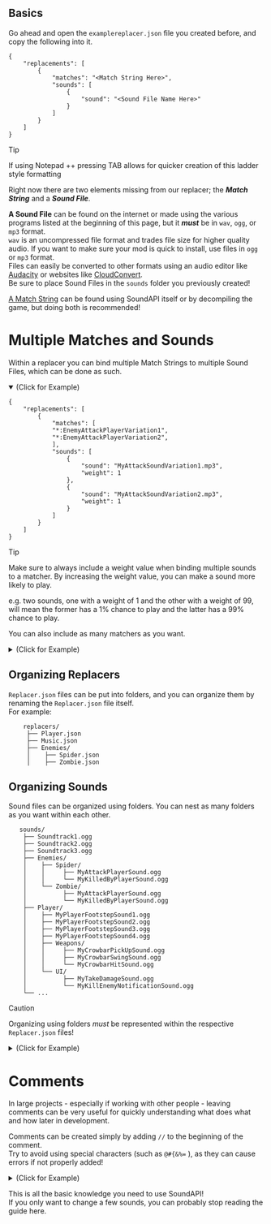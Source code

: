 ## Basics
Go ahead and open the `examplereplacer.json` file you created before, and copy the following into it.

```json5
{
	"replacements": [
		{
			"matches": "<Match String Here>",
			"sounds": [
				{
					"sound": "<Sound File Name Here>"
				}
			]
		}
	]
}
```

> [!TIP]
> If using Notepad ++ pressing TAB allows for quicker creation of this ladder style formatting 

Right now there are two elements missing from our replacer; the ***Match String*** and a ***Sound File***. 

**A Sound File** can be found on the internet or made using the various programs listed at the beginning of this page, but it ***must*** be in `wav`, `ogg`, or `mp3` format. <br/>
`wav` is an uncompressed file format and trades file size for higher quality audio. If you want to make sure your mod is quick to install, use files in `ogg` or `mp3` format. <br/>
Files can easily be converted to other formats using an audio editor like [Audacity](https://www.audacityteam.org/) or websites like [CloudConvert](https://cloudconvert.com/). <br/>
Be sure to place Sound Files in the `sounds` folder you previously created!


[A Match String](/soundpack-tutorials/guide/match-strings) can be found using SoundAPI itself or by decompiling the game, but doing both is recommended!

# Multiple Matches and Sounds

Within a replacer you can bind multiple Match Strings to multiple Sound Files, which can be done as such.
<details open>

<summary>(Click for Example)</summary>

```json5
{
	"replacements": [
		{
			"matches": [
			"*:EnemyAttackPlayerVariation1",
			"*:EnemyAttackPlayerVariation2",
			],
			"sounds": [
				{
					"sound": "MyAttackSoundVariation1.mp3",
					"weight": 1
				},
				{
					"sound": "MyAttackSoundVariation2.mp3",
					"weight": 1
				}
			]
		}
	]
}
```

</details>

> [!TIP]
> Make sure to always include a weight value when binding multiple sounds to a matcher. By increasing the weight value, you can make a sound more likely to play.
> 
> e.g. two sounds, one with a weight of 1 and the other with a weight of 99, will mean the former has a 1% chance to play and the latter has a 99% chance to play.

You can also include as many matchers as you want.

<details>

<summary>(Click for Example)</summary>

```json5
{
	"replacements": [
		{
			"matches": [
			"*:EnemyAttackPlayerVariation1",
			"*:EnemyAttackPlayerVariation2",
			],
			"sounds": [
				{
					"sound": "MyAttackSoundVariation1.mp3",
					"weight": 1
				},
				{
					"sound": "MyAttackSoundVariation2.mp3",
					"weight": 1
				}
			]
		},
		{
			"matches": [
			"*:EnemyKilledByPlayerVariation1",
			"*:EnemyKilledByPlayerVariation2",
			],
			"sounds": [
				{
					"sound": "MyKillEnemySoundVariation1.mp3",
					"weight": 1
				},
				{
					"sound": "MyKillEnemySoundVariation2.mp3",
					"weight": 1
				}
			]
		}
	]
}
```
</details>

## Organizing Replacers

`Replacer.json` files can be put into folders, and you can organize them by renaming the `Replacer.json` file itself. <br/>
For example:
```
    replacers/
     ├── Player.json
     ├── Music.json
     ├── Enemies/
     │    ├── Spider.json
     │    ├── Zombie.json
```

## Organizing Sounds

Sound files can be organized using folders. You can nest as many folders as you want within each other.


```
   sounds/
    ├── Soundtrack1.ogg
    ├── Soundtrack2.ogg
    ├── Soundtrack3.ogg
    ├── Enemies/
    │    ├── Spider/
    │    │     ├── MyAttackPlayerSound.ogg
    │    │     └── MyKilledByPlayerSound.ogg
    │    └── Zombie/
    │          ├── MyAttackPlayerSound.ogg
    │          └── MyKilledByPlayerSound.ogg
    ├── Player/
    │    ├── MyPlayerFootstepSound1.ogg
    │    ├── MyPlayerFootstepSound2.ogg
    │    ├── MyPlayerFootstepSound3.ogg
    │    ├── MyPlayerFootstepSound4.ogg
    │    ├── Weapons/
    │    │     ├── MyCrowbarPickUpSound.ogg
    │    │     ├── MyCrowbarSwingSound.ogg
    │    │     └── MyCrowbarHitSound.ogg
    │    └── UI/
    │          ├── MyTakeDamageSound.ogg
    │          └── MyKillEnemyNotificationSound.ogg
    └── ...  
```

> [!CAUTION]
> Organizing using folders *must* be represented within the respective `Replacer.json` files!

<details>

<summary>(Click for Example)</summary>

```json5
{
	"replacements": [
		{
			"matches": "*:ZombieAttackPlayer",
			"sounds": [
				{
					"sound": "Enemies/Zombie/MyAttackPlayerSound.ogg"
				}
			]
		},
		{
			"matches": "*:SpiderAttackPlayer",
			"sounds": [
				{
					"sound": "Enemies/Spider/MyAttackPlayerSound.ogg"
				}
			]
		},
		{
			"matches": "*:SwingCrowbar",
			"sounds": [
				{
					"sound": "Player/Weapons/MyCrowbarSwingSound.ogg"
				}
			]
		}
	]
}
```

</details>

# Comments

In large projects - especially if working with other people - leaving comments can be very useful for quickly understanding what does what and how later in development.

Comments can be created simply by adding `//` to the beginning of the comment.<br/>
Try to avoid using special characters (such as `@#{&%=` ), as they can cause errors if not properly added!

<details>

<summary>(Click for Example)</summary>

```json5
{
	"replacements": [
		{
			// This checks for when the Zombie enemy attacks the Player 
			"matches": "*:ZombieAttackPlayer",
			"sounds": [
				{
					"sound": "Enemies/Zombie/MyAttackPlayerSound.ogg"
				}
			]
		},
		{
			// This checks for when the Spider enemy attacks the Player
			"matches": "*:SpiderAttackPlayer",
			"sounds": [
				{
					"sound": "Enemies/Spider/MyAttackPlayerSound.ogg"
				}
			]
		},
		{
			// This checks for when the Player swings the Crowbar weapon
			"matches": "*:SwingCrowbar",
			"sounds": [
				{
					"sound": "Player/Weapons/MyCrowbarSwingSound.ogg"
				}
			]
		}
	]
}
```

</details>

This is all the basic knowledge you need to use SoundAPI! <br/>
If you only want to change a few sounds, you can probably stop reading the guide here.